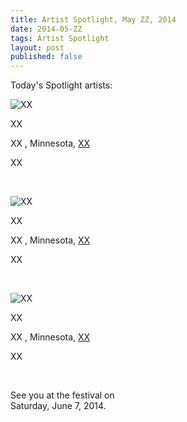 ```yaml
---
title: Artist Spotlight, May ZZ, 2014
date: 2014-05-ZZ
tags: Artist Spotlight
layout: post
published: false
---
```


Today's Spotlight artists:

![XX](/images/2014/posts/2014-05-ZZ/XX.jpg)

XX 

XX , Minnesota, [XX](http://XX)

XX 

&nbsp;

![XX](/images/2014/posts/2014-05-ZZ/XX.jpg)

XX 

XX , Minnesota, [XX](http://XX)

XX 

&nbsp;

![XX](/images/2014/posts/2014-05-ZZ/XX.jpg)

XX 

XX , Minnesota, [XX](http://XX)

XX 

&nbsp;

See you at the festival on  
Saturday, June 7, 2014.
